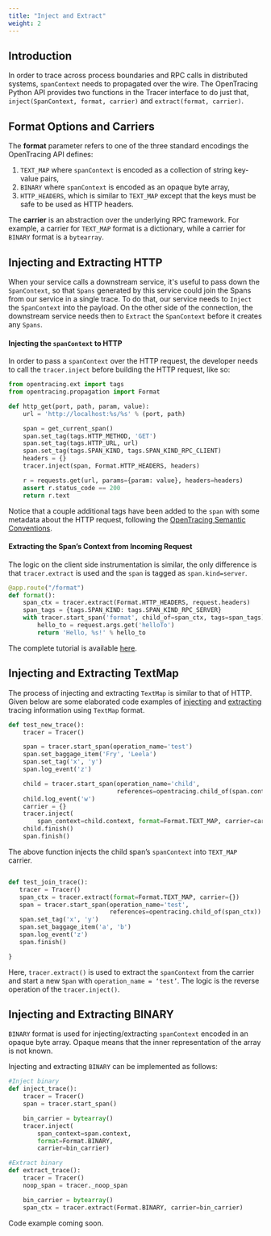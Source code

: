```yaml
---
title: "Inject and Extract"
weight: 2
---
```


## Introduction

In order to trace across process boundaries and RPC calls in distributed systems, `spanContext` needs to propagated over the wire. The OpenTracing Python API provides two functions in the Tracer interface to do just that, `inject(SpanContext, format, carrier)` and `extract(format, carrier)`.

## Format Options and Carriers

The **format** parameter refers to one of the three standard encodings the OpenTracing API defines:

1. `TEXT_MAP` where `spanContext` is encoded as a collection of string key-value pairs,
2. `BINARY` where `spanContext` is encoded as an opaque byte array,
3. `HTTP_HEADERS`, which is similar to `TEXT_MAP` except that the keys must be safe to be used as HTTP headers.

The **carrier** is an abstraction over the underlying RPC framework. For example, a carrier for `TEXT_MAP` format is a dictionary, while a carrier for `BINARY` format is a `bytearray`.

## Injecting and Extracting HTTP
When your service calls a downstream service, it's useful to pass down the `SpanContext`, so that `Spans` generated by this service could join the Spans from our service in a single trace. To do that, our service needs to `Inject` the `SpanContext` into the payload. On the other side of the connection, the downstream service needs then to `Extract` the `SpanContext` before it creates any `Spans`.

#### Injecting the `spanContext` to HTTP
In order to pass a `spanContext` over the HTTP request, the developer needs to call the `tracer.inject` before building the HTTP request, like so:

```python
from opentracing.ext import tags
from opentracing.propagation import Format

def http_get(port, path, param, value):
    url = 'http://localhost:%s/%s' % (port, path)

    span = get_current_span()
    span.set_tag(tags.HTTP_METHOD, 'GET')
    span.set_tag(tags.HTTP_URL, url)
    span.set_tag(tags.SPAN_KIND, tags.SPAN_KIND_RPC_CLIENT)
    headers = {}
    tracer.inject(span, Format.HTTP_HEADERS, headers)

    r = requests.get(url, params={param: value}, headers=headers)
    assert r.status_code == 200
    return r.text

```
Notice that a couple additional tags have been added to the `span` with some metadata about the HTTP request, following the [OpenTracing Semantic Conventions](https://github.com/opentracing/specification/blob/master/semantic_conventions.md).

#### Extracting the Span’s Context from Incoming Request

The logic on the client side instrumentation is similar, the only difference is that `tracer.extract` is used and the `span` is tagged as `span.kind=server`.

```python
@app.route("/format")
def format():
    span_ctx = tracer.extract(Format.HTTP_HEADERS, request.headers)
    span_tags = {tags.SPAN_KIND: tags.SPAN_KIND_RPC_SERVER}
    with tracer.start_span('format', child_of=span_ctx, tags=span_tags):
        hello_to = request.args.get('helloTo')
        return 'Hello, %s!' % hello_to

```

The complete tutorial is available [here](https://github.com/yurishkuro/opentracing-tutorial/tree/master/python/lesson03).

## Injecting and Extracting TextMap
The process of injecting and extracting `TextMap` is similar to that of HTTP. Given below are some elaborated code examples of [injecting](https://github.com/jaegertracing/jaeger-client-python/blob/master/tests/test_noop_tracer.py) and [extracting](https://github.com/jaegertracing/jaeger-client-python/blob/master/tests/test_noop_tracer.py) tracing information using `TextMap` format.

```python
def test_new_trace():
    tracer = Tracer()

    span = tracer.start_span(operation_name='test')
    span.set_baggage_item('Fry', 'Leela')
    span.set_tag('x', 'y')
    span.log_event('z')

    child = tracer.start_span(operation_name='child',
                              references=opentracing.child_of(span.context))
    child.log_event('w')
    carrier = {}
    tracer.inject(
        span_context=child.context, format=Format.TEXT_MAP, carrier=carrier)
    child.finish()
    span.finish()
```
The above function injects the child span’s `spanContext` into `TEXT_MAP` carrier.

```python

def test_join_trace():
   tracer = Tracer()
   span_ctx = tracer.extract(format=Format.TEXT_MAP, carrier={})
   span = tracer.start_span(operation_name='test',
                            references=opentracing.child_of(span_ctx))
   span.set_tag('x', 'y')
   span.set_baggage_item('a', 'b')
   span.log_event('z')
   span.finish()

}
```
Here, `tracer.extract()` is used to extract the `spanContext` from the carrier and start a new `Span` with `operation_name = ‘test’`. The logic is the reverse operation of the `tracer.inject()`.

## Injecting and Extracting BINARY
`BINARY` format is used for injecting/extracting `spanContext` encoded in an opaque byte array. Opaque means that the inner representation of the array is not known.

Injecting and extracting `BINARY` can be implemented as follows:

```python
#Inject binary
def inject_trace():
    tracer = Tracer()
    span = tracer.start_span()

    bin_carrier = bytearray()
    tracer.inject(
        span_context=span.context,
        format=Format.BINARY,
        carrier=bin_carrier)
```

```python
#Extract binary
def extract_trace():
    tracer = Tracer()
    noop_span = tracer._noop_span

    bin_carrier = bytearray()
    span_ctx = tracer.extract(Format.BINARY, carrier=bin_carrier)

```

Code example coming soon.

